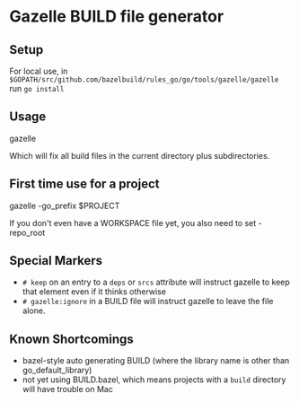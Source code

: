 # Gazelle BUILD file generator

## Setup

For local use, in `$GOPATH/src/github.com/bazelbuild/rules_go/go/tools/gazelle/gazelle`
run `go install`

## Usage

  gazelle
  
Which will fix all build files in the current directory plus subdirectories.

##  First time use for a project

  gazelle -go_prefix $PROJECT
  
If you don't even have a WORKSPACE file yet, you also need to set -repo_root

## Special Markers

* `# keep` on an entry to a `deps` or `srcs` attribute will instruct gazelle to keep that element
even if it thinks otherwise
* `# gazelle:ignore` in a BUILD file will instruct gazelle to leave the file alone.

## Known Shortcomings

* bazel-style auto generating BUILD (where the library name is other than go_default_library)
* not yet using BUILD.bazel, which means projects with a `build` directory will have trouble on Mac
